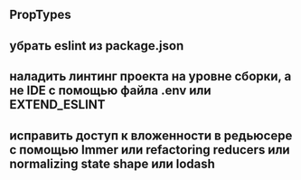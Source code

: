 ## PropTypes

## убрать eslint из package.json

## наладить линтинг проекта на уровне сборки, а не IDE с помощью файла .env или EXTEND_ESLINT

## исправить доступ к вложенности в редьюсере с помощью Immer или refactoring reducers или normalizing state shape или lodash
